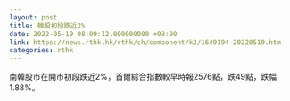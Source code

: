 ```yaml
---
layout: post
title: 韓股初段跌近2%
date: 2022-05-19 08:09:12.000000000 +08:00
link: https://news.rthk.hk/rthk/ch/component/k2/1649194-20220519.htm
categories: rthk
---
```


南韓股市在開市初段跌近2%，首爾綜合指數較早時報2576點，跌49點，跌幅1.88%。

